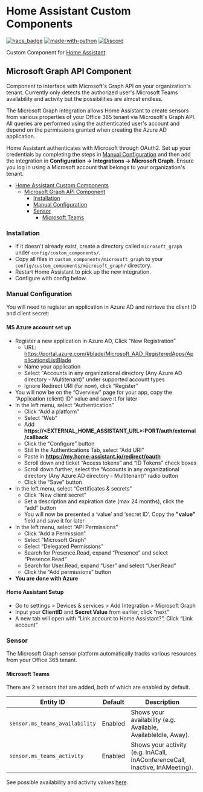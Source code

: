 # Home Assistant Custom Components

[![hacs_badge](https://img.shields.io/badge/HACS-Custom-orange.svg)](https://github.com/hacs/integration) [![made-with-python](https://img.shields.io/badge/Made%20with-Python-1f425f.svg)](https://www.python.org/)
[![Discord](https://img.shields.io/discord/330944238910963714?label=discord)](https://discord.gg/AnNenrd2)

Custom Component for [Home Assistant](http://www.home-assistant.io).

## Microsoft Graph API Component

Component to interface with Microsoft's Graph API on your organization's tenant.
Currently only detects the authorized user's Microsoft Teams availability and activity but the possibilities are almost endless.

The Microsoft Graph integration allows Home Assistant to create sensors from various properties of your Office 365 tenant via Microsoft's Graph API. All queries are performed using the authenticated user's account and depend on the permissions granted when creating the Azure AD application.

Home Assistant authenticates with Microsoft through OAuth2. Set up your credentials by completing the steps in [Manual Configuration](#manual-configuration) and then add the integration in **Configuration -> Integrations -> Microsoft Graph**. Ensure you log in using a Microsoft account that belongs to your organization's tenant.

- [Home Assistant Custom Components](#home-assistant-custom-components)
  - [Microsoft Graph API Component](#microsoft-graph-api-component)
    - [Installation](#installation)
    - [Manual Configuration](#manual-configuration)
    - [Sensor](#sensor)
      - [Microsoft Teams](#microsoft-teams)

### Installation

- If it doesn't already exist, create a directory called `microsoft_graph` under `config/custom_components/`.
- Copy all files in `custom_components/microsoft_graph` to your `config/custom_components/microsoft_graph/` directory.
- Restart Home Assistant to pick up the new integration.
- Configure with config below.

### Manual Configuration

You will need to register an application in Azure AD and retrieve the client ID and client secret:


#### MS Azure account set up
- Register a new application in Azure AD, Click “New Registration”
  - URL: https://portal.azure.com/#blade/Microsoft_AAD_RegisteredApps/ApplicationsListBlade
  - Name your application
  - Select "Accounts in any organizational directory (Any Azure AD directory - Multitenant)" under supported account types
  - Ignore Redirect URI (for now), click “Register”
- You will now be on the “Overview” page for your app, copy the “Application (client) ID” value and save it for later
- In the left menu, select “Authentication”
  - Click “Add a platform”
  - Select “Web”
  - Add **https://<EXTERNAL_HOME_ASSISTANT_URL>:PORT/auth/external/callback**
  - Click the “Configure” button
  - Still In the Authentications Tab, select “Add URI” 
  - Paste in **https://my.home-assistant.io/redirect/oauth**
  - Scroll down and ticket “Access tokens” and “ID Tokens” check boxes
  - Scroll down further, select the “Accounts in any organizational directory (Any Azure AD directory - Multitenant)” radio button
  - Click the “Save” button
- In the left menu, select “Certificates & secrets”
  - Click “New client secret”
  - Set a description and expiration date (max 24 months), click the “add” button
  - You will now be presented a ‘value’ and ‘secret ID’. Copy the **"value"** field and save it for later
- In the left menu, select “API Permissions”
  - Click “Add a Permission”
  - Select “Microsoft Graph”
  - Select “Delegated Permissions”
  - Search for Presence.Read, expand “Presence” and select “Presence.Read”
  - Search for User.Read, expand “User” and select “User.Read” 
  - Click the “Add permissions” button
- **You are done with Azure**



#### Home Assistant Setup
- Go to settings > Devices & services > Add Integration > Microsoft Graph
- Input your **ClientID** and **Secret Value** from earlier, click “next”
- A new tab will open with “Link account to Home Assistant?”, Click “Link account”


### Sensor

The Microsoft Graph sensor platform automatically tracks various resources from your Office 365 tenant.

#### Microsoft Teams

There are 2 sensors that are added, both of which are enabled by default.

| Entity ID | Default | Description                                                                                        |
| ---------------------------------| ------ | -----------------------------------------------------------------------------|
| `sensor.ms_teams_availability` | Enabled  | Shows your availability (e.g. Available, AvailableIdle, Away).               |
| `sensor.ms_teams_activity`     | Enabled  | Shows your activity (e.g. InACall, InAConferenceCall, Inactive, InAMeeting). |

See possible availability and activity values [here](https://docs.microsoft.com/en-us/graph/api/resources/presence?view=graph-rest-beta#properties).
